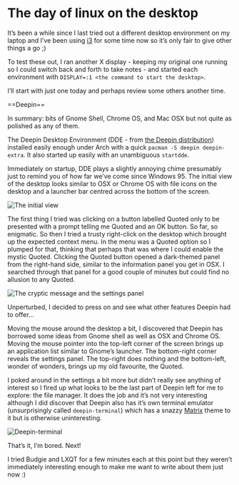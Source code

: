 #  The day of linux on the desktop

It’s been a while since I last tried out a different desktop environment
on my laptop and I’ve been using [i3](https://i3wm.org/) for some time
now so it’s only fair to give other things a go ;)

To test these out, I ran another X display - keeping my original one
running so I could switch back and forth to take notes - and started
each environment with `DISPLAY=:1 <the command to start the desktop>`.

I’ll start with just one today and perhaps review some others another
time.

==Deepin==

In summary: bits of Gnome Shell, Chrome OS, and Mac OSX but not quite as
polished as any of them.

The Deepin Desktop Environment (DDE - from [the Deepin
distribution](https://www.deepin.org/en/?language=en)) installed easily
enough under Arch with a quick `pacman -S deepin deepin-extra`. It also
started up easily with an unambiguous `startdde`.

Immediately on startup, DDE plays a slightly annoying chime presumably
just to remind you of how far we’ve come since Windows 95. The initial
view of the desktop looks similar to OSX or Chrome OS with file icons on
the desktop and a launcher bar centred across the bottom of the screen.

![The initial
view](https://static.offend.me.uk/media/images/blog/88/01.jpg)

The first thing I tried was clicking on a button labelled Quoted only to
be presented with a prompt telling me Quoted and an OK button. So far,
so enigmatic. So then I tried a trusty right-click on the desktop which
brought up the expected context menu. In the menu was a Quoted option so
I plumped for that, thinking that perhaps that was where I could enable
the mystic Quoted. Clicking the Quoted button opened a dark-themed panel
from the right-hand side, similar to the information panel you get in
OSX. I searched through that panel for a good couple of minutes but
could find no allusion to any Quoted.

![The cryptic message and the settings
panel](https://static.offend.me.uk/media/images/blog/88/02.jpg)

Unperturbed, I decided to press on and see what other features Deepin
had to offer…

Moving the mouse around the desktop a bit, I discovered that Deepin has
borrowed some ideas from Gnome shell as well as OSX and Chrome OS.
Moving the mouse pointer into the top-left corner of the screen brings
up an application list similar to Gnome’s launcher. The bottom-right
corner reveals the settings panel. The top-right does nothing and the
bottom-left, wonder of wonders, brings up my old favourite, the Quoted.

I poked around in the settings a bit more but didn’t really see anything
of interest so I fired up what looks to be the last part of Deepin left
for me to explore: the file manager. It does the job and it’s not very
interesting although I did discover that Deepin also has it’s own
terminal emulator (unsurprisingly called `deepin-terminal`) which has a
snazzy [Matrix](https://en.wikipedia.org/wiki/The_Matrix) theme to it
but is otherwise uninteresting.

![Deepin-terminal](https://static.offend.me.uk/media/images/blog/88/03.jpg)

That’s it, I’m bored. Next!

I tried Budgie and LXQT for a few minutes each at this point but they
weren’t immediately interesting enough to make me want to write about
them just now :)
